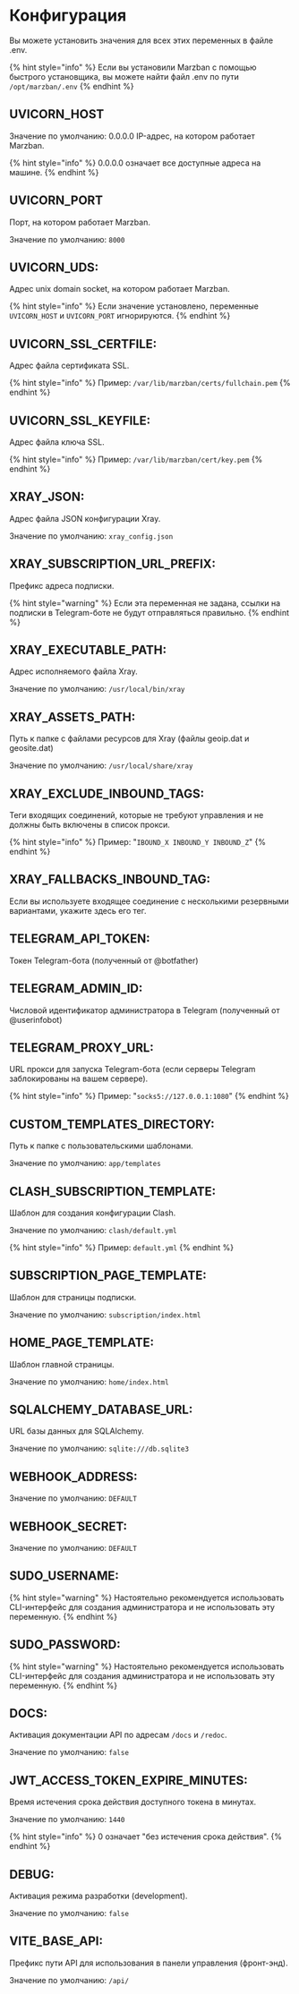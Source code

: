 # Конфигурация

Вы можете установить значения для всех этих переменных в файле .env.

{% hint style="info" %}
Если вы установили Marzban с помощью быстрого установщика, вы можете найти файл .env по пути `/opt/marzban/.env`
{% endhint %}

## UVICORN\_HOST&#x20;

Значение по умолчанию: 0.0.0.0 IP-адрес, на котором работает Marzban.

{% hint style="info" %}
0.0.0.0 означает все доступные адреса на машине.
{% endhint %}

## UVICORN\_PORT&#x20;

Порт, на котором работает Marzban.

Значение по умолчанию: `8000`&#x20;

## UVICORN\_UDS:

&#x20;Адрес unix domain socket, на котором работает Marzban.

{% hint style="info" %}
Если значение установлено, переменные `UVICORN_HOST` и `UVICORN_PORT` игнорируются.
{% endhint %}

## UVICORN\_SSL\_CERTFILE:&#x20;

Адрес файла сертификата SSL.

{% hint style="info" %}
Пример: `/var/lib/marzban/certs/fullchain.pem`
{% endhint %}

## UVICORN\_SSL\_KEYFILE:&#x20;

Адрес файла ключа SSL.

{% hint style="info" %}
Пример: `/var/lib/marzban/cert/key.pem`
{% endhint %}

## XRAY\_JSON:&#x20;

Адрес файла JSON конфигурации Xray.

Значение по умолчанию: `xray_config.json`&#x20;

## XRAY\_SUBSCRIPTION\_URL\_PREFIX:&#x20;

Префикс адреса подписки.

{% hint style="warning" %}
Если эта переменная не задана, ссылки на подписки в Telegram-боте не будут отправляться правильно.
{% endhint %}

## XRAY\_EXECUTABLE\_PATH:&#x20;

Адрес исполняемого файла Xray.

Значение по умолчанию: `/usr/local/bin/xray`&#x20;

## XRAY\_ASSETS\_PATH:&#x20;

Путь к папке с файлами ресурсов для Xray (файлы geoip.dat и geosite.dat)

Значение по умолчанию: `/usr/local/share/xray`&#x20;

## XRAY\_EXCLUDE\_INBOUND\_TAGS:&#x20;

Теги входящих соединений, которые не требуют управления и не должны быть включены в список прокси.

{% hint style="info" %}
Пример: "`IBOUND_X INBOUND_Y INBOUND_Z`"
{% endhint %}

## XRAY\_FALLBACKS\_INBOUND\_TAG:

Если вы используете входящее соединение с несколькими резервными вариантами, укажите здесь его тег.

## TELEGRAM\_API\_TOKEN:&#x20;

Токен Telegram-бота (полученный от @botfather)

## TELEGRAM\_ADMIN\_ID:&#x20;

Числовой идентификатор администратора в Telegram (полученный от @userinfobot)

## TELEGRAM\_PROXY\_URL:&#x20;

URL прокси для запуска Telegram-бота (если серверы Telegram заблокированы на вашем сервере).

{% hint style="info" %}
Пример: "`socks5://127.0.0.1:1080`"
{% endhint %}

## CUSTOM\_TEMPLATES\_DIRECTORY:&#x20;

Путь к папке с пользовательскими шаблонами.

Значение по умолчанию: `app/templates`&#x20;

## CLASH\_SUBSCRIPTION\_TEMPLATE:&#x20;

Шаблон для создания конфигурации Clash.

Значение по умолчанию: `clash/default.yml`&#x20;

{% hint style="info" %}
Пример: `default.yml`
{% endhint %}

## SUBSCRIPTION\_PAGE\_TEMPLATE:&#x20;

Шаблон для страницы  подписки.

Значение по умолчанию: `subscription/index.html`&#x20;

## HOME\_PAGE\_TEMPLATE:&#x20;

Шаблон главной страницы.

Значение по умолчанию: `home/index.html`&#x20;

## SQLALCHEMY\_DATABASE\_URL:&#x20;

URL базы данных для SQLAlchemy.

Значение по умолчанию: `sqlite:///db.sqlite3`&#x20;

## WEBHOOK\_ADDRESS:

Значение по умолчанию: `DEFAULT`

## WEBHOOK\_SECRET:&#x20;

Значение по умолчанию: `DEFAULT`

## SUDO\_USERNAME:&#x20;

{% hint style="warning" %}
Настоятельно рекомендуется использовать CLI-интерфейс для создания администратора и не использовать эту переменную.
{% endhint %}

## SUDO\_PASSWORD:&#x20;

{% hint style="warning" %}
Настоятельно рекомендуется использовать CLI-интерфейс для создания администратора и не использовать эту переменную.
{% endhint %}

## DOCS:&#x20;

Активация документации API по адресам `/docs` и `/redoc`.

Значение по умолчанию: `false`&#x20;

## JWT\_ACCESS\_TOKEN\_EXPIRE\_MINUTES:&#x20;

Время истечения срока действия доступного токена в минутах.

Значение по умолчанию: `1440`&#x20;

{% hint style="info" %}
0 означает "без истечения срока действия".
{% endhint %}

## DEBUG:

Активация режима разработки (development).

Значение по умолчанию: `false`&#x20;

## VITE\_BASE\_API:&#x20;

Префикс пути API для использования в панели управления (фронт-энд).

Значение по умолчанию: `/api/`&#x20;
